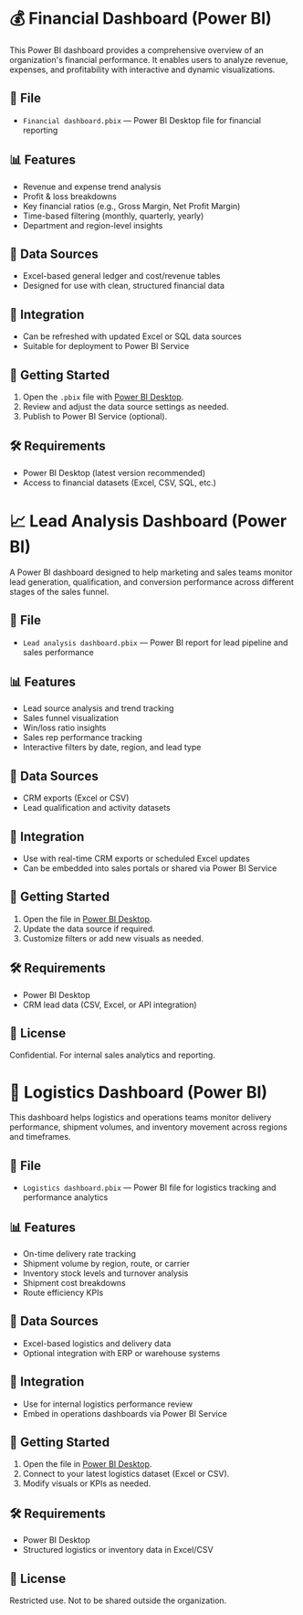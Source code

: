 # 💰 Financial Dashboard (Power BI)

This Power BI dashboard provides a comprehensive overview of an organization's financial performance. It enables users to analyze revenue, expenses, and profitability with interactive and dynamic visualizations.

## 📁 File

- `Financial dashboard.pbix` — Power BI Desktop file for financial reporting

## 📊 Features

- Revenue and expense trend analysis
- Profit & loss breakdowns
- Key financial ratios (e.g., Gross Margin, Net Profit Margin)
- Time-based filtering (monthly, quarterly, yearly)
- Department and region-level insights

## 🔗 Data Sources

- Excel-based general ledger and cost/revenue tables
- Designed for use with clean, structured financial data

## 🧩 Integration

- Can be refreshed with updated Excel or SQL data sources
- Suitable for deployment to Power BI Service

## 🚀 Getting Started

1. Open the `.pbix` file with [Power BI Desktop](https://powerbi.microsoft.com/desktop).
2. Review and adjust the data source settings as needed.
3. Publish to Power BI Service (optional).

## 🛠 Requirements

- Power BI Desktop (latest version recommended)
- Access to financial datasets (Excel, CSV, SQL, etc.)

# 📈 Lead Analysis Dashboard (Power BI)

A Power BI dashboard designed to help marketing and sales teams monitor lead generation, qualification, and conversion performance across different stages of the sales funnel.

## 📁 File

- `Lead analysis dashboard.pbix` — Power BI report for lead pipeline and sales performance

## 📊 Features

- Lead source analysis and trend tracking
- Sales funnel visualization
- Win/loss ratio insights
- Sales rep performance tracking
- Interactive filters by date, region, and lead type

## 🔗 Data Sources

- CRM exports (Excel or CSV)
- Lead qualification and activity datasets

## 🧩 Integration

- Use with real-time CRM exports or scheduled Excel updates
- Can be embedded into sales portals or shared via Power BI Service

## 🚀 Getting Started

1. Open the file in [Power BI Desktop](https://powerbi.microsoft.com/desktop).
2. Update the data source if required.
3. Customize filters or add new visuals as needed.

## 🛠 Requirements

- Power BI Desktop
- CRM lead data (CSV, Excel, or API integration)

## 📄 License

Confidential. For internal sales analytics and reporting.


# 🚚 Logistics Dashboard (Power BI)

This dashboard helps logistics and operations teams monitor delivery performance, shipment volumes, and inventory movement across regions and timeframes.

## 📁 File

- `Logistics dashboard.pbix` — Power BI file for logistics tracking and performance analytics

## 📊 Features

- On-time delivery rate tracking
- Shipment volume by region, route, or carrier
- Inventory stock levels and turnover analysis
- Shipment cost breakdowns
- Route efficiency KPIs

## 🔗 Data Sources

- Excel-based logistics and delivery data
- Optional integration with ERP or warehouse systems

## 🧩 Integration

- Use for internal logistics performance review
- Embed in operations dashboards via Power BI Service

## 🚀 Getting Started

1. Open the file in [Power BI Desktop](https://powerbi.microsoft.com/desktop).
2. Connect to your latest logistics dataset (Excel or CSV).
3. Modify visuals or KPIs as needed.

## 🛠 Requirements

- Power BI Desktop
- Structured logistics or inventory data in Excel/CSV

## 📄 License

Restricted use. Not to be shared outside the organization.




